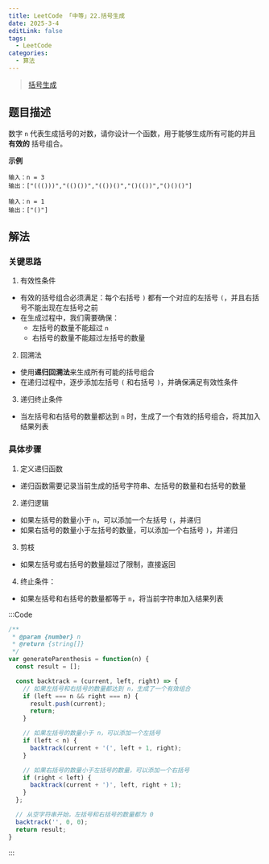 ```yaml
---
title: LeetCode 「中等」22.括号生成
date: 2025-3-4
editLink: false
tags:
  - LeetCode
categories:
  - 算法
---
```


> [括号生成](https://leetcode.cn/problems/generate-parentheses/description/)

## 题目描述

数字 `n` 代表生成括号的对数，请你设计一个函数，用于能够生成所有可能的并且 **有效的** 括号组合。

**示例**

```
输入：n = 3
输出：["((()))","(()())","(())()","()(())","()()()"]

输入：n = 1
输出：["()"]
```

## 解法

### 关键思路

1. 有效性条件
  - 有效的括号组合必须满足：每个右括号 `)` 都有一个对应的左括号 `(`，并且右括号不能出现在左括号之前
  - 在生成过程中，我们需要确保：
    - 左括号的数量不能超过 `n`
    - 右括号的数量不能超过左括号的数量
2. 回溯法
  - 使用**递归回溯法**来生成所有可能的括号组合
  - 在递归过程中，逐步添加左括号 `(` 和右括号 `)`，并确保满足有效性条件
3. 递归终止条件
  - 当左括号和右括号的数量都达到 `n` 时，生成了一个有效的括号组合，将其加入结果列表

### 具体步骤

1. 定义递归函数
  - 递归函数需要记录当前生成的括号字符串、左括号的数量和右括号的数量
2. 递归逻辑
  - 如果左括号的数量小于 `n`，可以添加一个左括号 `(`，并递归
  - 如果右括号的数量小于左括号的数量，可以添加一个右括号 `)`，并递归
3. 剪枝
  - 如果左括号或右括号的数量超过了限制，直接返回
4. 终止条件：
  - 如果左括号和右括号的数量都等于 `n`，将当前字符串加入结果列表

:::Code
```js
/**
 * @param {number} n
 * @return {string[]}
 */
var generateParenthesis = function(n) {
  const result = [];

  const backtrack = (current, left, right) => {
    // 如果左括号和右括号的数量都达到 n，生成了一个有效组合
    if (left === n && right === n) {
      result.push(current);
      return;
    }

    // 如果左括号的数量小于 n，可以添加一个左括号
    if (left < n) {
      backtrack(current + '(', left + 1, right);
    }

    // 如果右括号的数量小于左括号的数量，可以添加一个右括号
    if (right < left) {
      backtrack(current + ')', left, right + 1);
    }
  };

  // 从空字符串开始，左括号和右括号的数量都为 0
  backtrack('', 0, 0);
  return result;
}
```
:::
